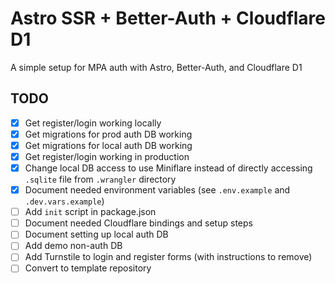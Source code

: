 # Astro SSR + Better-Auth + Cloudflare D1

A simple setup for MPA auth with Astro, Better-Auth, and Cloudflare D1

## TODO

- [x] Get register/login working locally
- [x] Get migrations for prod auth DB working
- [X] Get migrations for local auth DB working
- [x] Get register/login working in production
- [x] Change local DB access to use Miniflare instead of directly accessing `.sqlite` file from `.wrangler` directory
- [x] Document needed environment variables (see `.env.example` and `.dev.vars.example`)
- [ ] Add `init` script in package.json
- [ ] Document needed Cloudflare bindings and setup steps
- [ ] Document setting up local auth DB
- [ ] Add demo non-auth DB
- [ ] Add Turnstile to login and register forms (with instructions to remove)
- [ ] Convert to template repository
